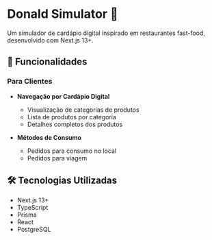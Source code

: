 # Donald Simulator 🍔

Um simulador de cardápio digital inspirado em restaurantes fast-food, desenvolvido com Next.js 13+.

## 🌟 Funcionalidades

### Para Clientes
- **Navegação por Cardápio Digital**
  - Visualização de categorias de produtos
  - Lista de produtos por categoria
  - Detalhes completos dos produtos

- **Métodos de Consumo**
  - Pedidos para consumo no local 
  - Pedidos para viagem 

## 🛠️ Tecnologias Utilizadas

- Next.js 13+
- TypeScript
- Prisma
- React
- PostgreSQL

